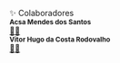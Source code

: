 ✨ Colaboradores
<br /><sub><b>Acsa Mendes dos Santos</b></sub></a><br /><a href="https://github.com/acsamendes" title="GitHub">👨‍💻</a>
<br /><sub><b>Vitor Hugo da Costa Rodovalho</b></sub></a><br /><a href="https://github.com/vitor-rodovalho" title="GitHub">👨‍💻</a>
